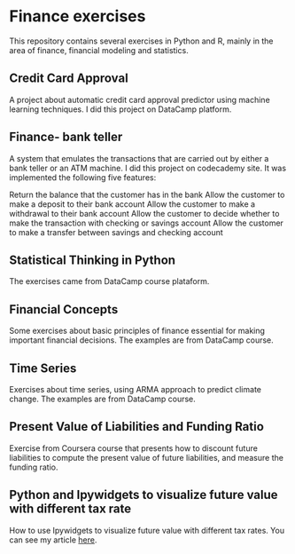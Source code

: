 # Finance exercises
This repository contains several exercises in Python and R, mainly in the area of finance, financial modeling and statistics.

## Credit Card Approval

A project about automatic credit card approval predictor using machine learning techniques. I did this project on DataCamp platform.

## Finance- bank teller
A system that emulates the transactions that are carried out by either a bank teller or an ATM machine.
I did this project on codecademy site. It was implemented the following five features:

Return the balance that the customer has in the bank
Allow the customer to make a deposit to their bank account
Allow the customer to make a withdrawal to their bank account
Allow the customer to decide whether to make the transaction with checking or savings account
Allow the customer to make a transfer between savings and checking account


## Statistical Thinking in Python
The exercises came from DataCamp course plataform.

## Financial Concepts

Some exercises about basic principles of finance essential for making important financial decisions.
The examples are from DataCamp course.

## Time Series
Exercises about time series, using ARMA approach to predict climate change.
The examples are from DataCamp course.


## Present Value of Liabilities and Funding Ratio

Exercise from Coursera course that presents how to discount future liabilities to compute the present value of future liabilities, and measure the funding ratio.

## Python and Ipywidgets to visualize future value with different tax rate
How to use Ipywidgets to visualize future value with different tax rates. You can see my article [here](https://bit.ly/352l9mc).
